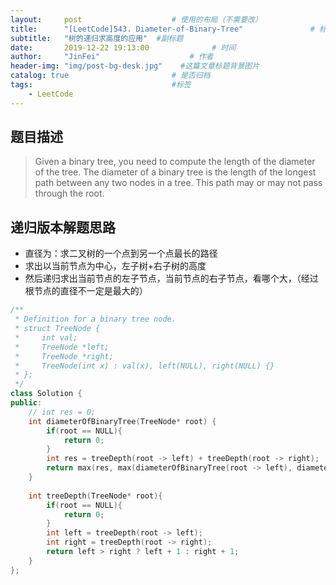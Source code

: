 ```yaml
---
layout:     post                    # 使用的布局（不需要改） 
title:      "[LeetCode]543. Diameter-of-Binary-Tree"               # 标题  
subtitle:   "树的递归求高度的应用"  #副标题 
date:       2019-12-22 19:13:00              # 时间 
author:     "JinFei"                    # 作者 
header-img: "img/post-bg-desk.jpg"    #这篇文章标题背景图片 
catalog: true                       # 是否归档 
tags:                               #标签     
    - LeetCode 
---
```


## 题目描述
> Given a binary tree, you need to compute the length of the diameter of the tree. The diameter of a binary tree is the length of the longest path between any two nodes in a tree. This path may or may not pass through the root.


## 递归版本解题思路

- 直径为：求二叉树的一个点到另一个点最长的路径
- 求出以当前节点为中心，左子树+右子树的高度
- 然后递归求出当前节点的左子节点，当前节点的右子节点，看哪个大，（经过根节点的直径不一定是最大的）

```C++
/**
 * Definition for a binary tree node.
 * struct TreeNode {
 *     int val;
 *     TreeNode *left;
 *     TreeNode *right;
 *     TreeNode(int x) : val(x), left(NULL), right(NULL) {}
 * };
 */
class Solution {
public:
    // int res = 0;
    int diameterOfBinaryTree(TreeNode* root) {
        if(root == NULL){
            return 0;
        }
        int res = treeDepth(root -> left) + treeDepth(root -> right);
        return max(res, max(diameterOfBinaryTree(root -> left), diameterOfBinaryTree(root -> right)));
    }
    
    int treeDepth(TreeNode* root){
        if(root == NULL){
            return 0;
        }
        int left = treeDepth(root -> left);
        int right = treeDepth(root -> right);
        return left > right ? left + 1 : right + 1;
    }
};
```